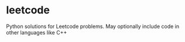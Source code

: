 # leetcode
Python solutions for Leetcode problems. May optionally include code in other languages like C++

